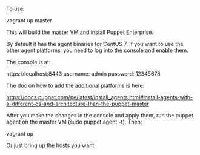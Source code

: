 To use:

vagrant up master

This will build the master VM and install Puppet Enterprise.

By default it has the agent binaries for CentOS 7. If you want to use the other
agent platforms, you need to log into the console and enable them.

The console is at:

https://localhost:8443
username: admin
password: 12345678

The doc on how to add the additional platforms is here:

https://docs.puppet.com/pe/latest/install_agents.html#install-agents-with-a-different-os-and-architecture-than-the-puppet-master

After you make the changes in the console and apply them, run the puppet agent
on the master VM (sudo puppet agent -t). Then:

vagrant up

Or just bring up the hosts you want.

